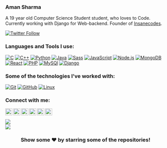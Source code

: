 ### Aman Sharma

A 19 year old Computer Science Student student, who loves to Code. Currently working with Django for Web-backend. Founder of [Insanecodes](https://github.com/insanecodes/Python).

[![Twitter Follow](https://img.shields.io/twitter/follow/AmanSharma703?color=1DA1F2&logo=twitter&style=for-the-badge)][twitter]

### Languages and Tools I use:

[![C](https://img.shields.io/badge/-C-000000?style=flat&logo=c)](https://en.wikipedia.org/wiki/C_(programming_language))
[![C++](https://img.shields.io/badge/-C++-000000?style=flat&logo=c%2B%2B)](https://en.wikipedia.org/wiki/C%2B%2B)
[![Python](https://img.shields.io/badge/-Python-000000?style=flat&logo=python)](https://www.python.org/)
[![Java](https://img.shields.io/badge/-Java-000000?style=flat&logo=java)](https://www.java.com/en/)
[![Sass](https://img.shields.io/badge/-Sass-000000?style=flat&logo=sass)](https://sass-lang.com/)
[![JavaScript](https://img.shields.io/badge/-Javascript-000000?style=flat&logo=javascript)](https://developer.mozilla.org/en-US/docs/Web/JavaScript)
[![Node.js](https://img.shields.io/badge/-Node.js-000000?style=flat&logo=node.js)](https://nodejs.org/en/)
[![MongoDB](https://img.shields.io/badge/-MongoDB-000000?style=flat&logo=mongodb)](https://www.mongodb.com/)
[![React](https://img.shields.io/badge/-React.js-000000?style=flat&logo=react)](https://www.mongodb.com/)
[![PHP](https://img.shields.io/badge/-php-000000?style=flat&logo=php)](https://www.php.net/docs.php)
[![MySQl](https://img.shields.io/badge/-MySQL-000000?style=flat&logo=mysql)](https://www.mysql.com/)
[![Django](https://img.shields.io/badge/-django-000000?style=flat&logo=django)](https://www.djangoproject.com/)
<!-- https://img.shields.io/badge/<LABEL>-<MESSAGE>-<COLOR> -->

### Some of the technologies I've worked with:

[![Git](https://img.shields.io/badge/-Git-222222?style=flat&logo=git&logoColor=F05032)](https://git-scm.com/)
[![GitHub](https://img.shields.io/badge/-GitHub-222222?style=flat&logo=github&logoColor=ffffff)](https://github.com/)
[![Linux](https://img.shields.io/badge/-Linux-222222?style=flat&logo=linux&logoColor=f1f6f9)](https://www.linux.org/)

### Connect with me:

[<img align="left" alt="AmanSharma703 | LinkedIn" width="22px" src="https://cdn.jsdelivr.net/npm/simple-icons@v3/icons/linkedin.svg" />][linkedin]
[<img align="left" alt="AmanSharma703 | Instagram" width="22px" src="https://cdn.jsdelivr.net/npm/simple-icons@v3/icons/instagram.svg" />][instagram]
[<img align="left" alt="AmanSharma703 | YouTube" width="22px" src="https://cdn.jsdelivr.net/npm/simple-icons@v3/icons/youtube.svg" />][youtube]
[<img align="left" alt="AmanSharma703 | Twitter" width="22px" src="https://cdn.jsdelivr.net/npm/simple-icons@v3/icons/twitter.svg" />][twitter]
[<img align="left" alt="AmanSharma703 | Twitter" width="22px" src="https://cdn.jsdelivr.net/npm/simple-icons@3.12.3/icons/pinterest.svg" />][pinterest]
[<img align="left" alt="AmanSharma703 | Twitter" width="22px" src="https://cdn.jsdelivr.net/npm/simple-icons@3.12.3/icons/reddit.svg" />][twitter]

<br>
<br>
<a href="https://github.com/iampawan">
  <img align="center" src="https://github-readme-stats.vercel.app/api/top-langs/?username=AmanSharma703&theme=dracula&hide_langs_below=1" />
</a>
<br>
<a href="https://github.com/AmanSharma703">
  <img align="center" src="https://github-readme-stats.vercel.app/api?username=AmanSharma703&show_icons=true&theme=dracula" />
</a>

<div align="center">

### Show some ❤️ by starring some of the repositories!

</div>



[twitter]: https://twitter.com/AmanSharma703
[youtube]: https://www.youtube.com/channel/UCJIdxlw0FbJpnVgUOIF1amQ?view_as=subscriber
[linkedin]: www.linkedin.com/in/AmanSharma703
[instagram]: https://www.instagram.com/amansharma703i/
[reddit]: https://www.reddit.com/user/amansharma703
[pinterest]: https://in.pinterest.com/AmanSharma703/
